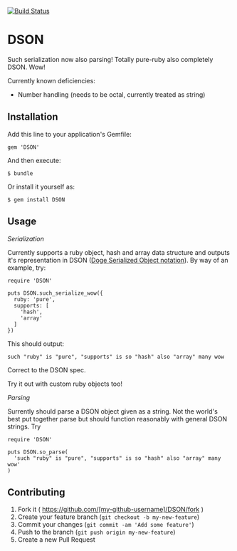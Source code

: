 [![Build Status](https://travis-ci.org/ishakir/DSON.svg)](https://travis-ci.org/ishakir/DSON)

# DSON

Such serialization now also parsing! Totally pure-ruby also completely DSON. Wow!

Currently known deficiencies:
* Number handling (needs to be octal, currently treated as string)

## Installation

Add this line to your application's Gemfile:

    gem 'DSON'

And then execute:

    $ bundle

Or install it yourself as:

    $ gem install DSON

## Usage

*Serialization*

Currently supports a ruby object, hash and array data structure and outputs it's representation in DSON ([Doge Serialized Object notation](http://dogeon.org/)). By way of an example, try:

    require 'DSON'

    puts DSON.such_serialize_wow({
      ruby: 'pure',
      supports: [
        'hash',
        'array'
      ]
    })

This should output:

    such "ruby" is "pure", "supports" is so "hash" also "array" many wow

Correct to the DSON spec.

Try it out with custom ruby objects too!

*Parsing*

Surrently should parse a DSON object given as a string. Not the world's best put together parse but should function reasonably with general DSON strings. Try

    require 'DSON'

    puts DSON.so_parse(
      'such "ruby" is "pure", "supports" is so "hash" also "array" many wow'
    )

## Contributing

1. Fork it ( https://github.com/[my-github-username]/DSON/fork )
2. Create your feature branch (`git checkout -b my-new-feature`)
3. Commit your changes (`git commit -am 'Add some feature'`)
4. Push to the branch (`git push origin my-new-feature`)
5. Create a new Pull Request
